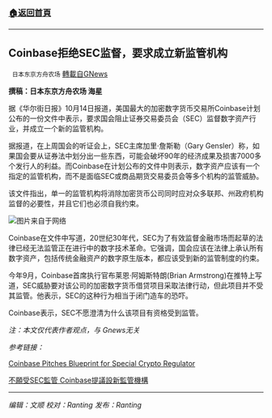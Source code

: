 ###  [:house:返回首頁](https://github.com/ourhimalayas/txt)
---


## Coinbase拒绝SEC监督，要求成立新监管机构
` 日本东京方舟农场` [轉載自GNews](https://gnews.org/zh-hans/1596582/)

**撰稿：日本东京方舟农场 海星**

据《华尔街日报》10月14日报道，美国最大的加密数字货币交易所Coinbase计划公布的一份文件中表示，要求国会阻止证券交易委员会（SEC）监督数字资产行业，并成立一个新的监管机构。

据报道，在上周国会的听证会上，SEC主席加里·詹斯勒（Gary Gensler）称，如果国会要从证券法中划分出一些东西，可能会破坏90年的经济成果及损害7000多个发行人的利益。而Coinbase在计划公布的文件中则表示，数字资产应该有一个指定的监管机构，而不是面临SEC或商品期货交易委员会等多个机构的监管威胁。

该文件指出，单一的监管机构将消除加密货币公司同时应对众多联邦、州政府机构监督的必要性，并且它们也必须自我约束。

![](https://assets.gnews.org/wp-content/uploads/2021/10/b61a-219df613bc00ef3104470c9a41d9408a.jpg)图片来自于网络

Coinbase在文件中写道，20世纪30年代，SEC为了有效监督金融市场而起草的法律已经无法监管正在进行中的数字技术革命。它强调，国会应该在法律上承认所有数字资产，包括传统金融资产的数字原生版本，都应该受到新的监管制度的约束。

今年9月，Coinbase首席执行官布莱恩·阿姆斯特朗(Brian Armstrong)在推特上写道，SEC威胁要对该公司的加密数字货币借贷项目采取法律行动，但此项目并不受其监管。他表示，SEC的这种行为相当于闭门造车的恐吓。

Coinbase表示，SEC不愿澄清为什么该项目有资格受到监管。

*注：本文仅代表作者观点，与 Gnews无关*

*参考链接：*

[Coinbase Pitches Blueprint for Special Crypto Regulator](https://www.wsj.com/articles/coinbase-pitches-blueprint-for-special-crypto-regulator-11634231298)

[不願受SEC監管 Coinbase提議設新監管機構](https://ec.ltn.com.tw/article/breakingnews/3704879)

* * *

*编辑：文顺 校对：Ranting 发布：Ranting*
